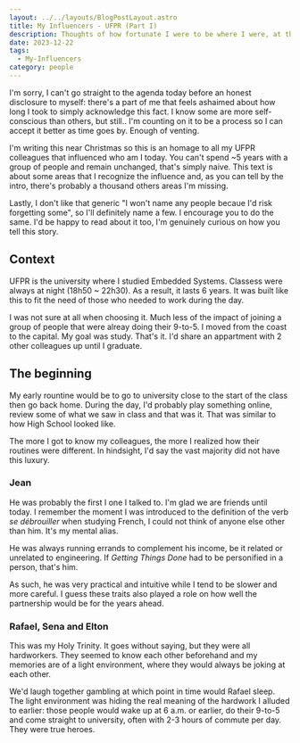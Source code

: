 ```yaml
---
layout: ../../layouts/BlogPostLayout.astro
title: My Influencers - UFPR (Part I)
description: Thoughts of how fortunate I were to be where I were, at the time I were 
date: 2023-12-22
tags: 
  - My-Influencers
category: people
---
```


I'm sorry, I can't go straight to the agenda today before an honest disclosure to myself: there's a part of me that feels ashaimed about how long I took to simply acknowledge this fact. I know some are more self-conscious than others, but still.. I'm counting on it to be a process so I can accept it better as time goes by. Enough of venting.

I'm writing this near Christmas so this is an homage to all my UFPR colleagues that influenced who am I today. You can't spend ~5 years with a group of people and remain unchanged, that's simply naive. This text is about some areas that I recognize the influence and, as you can tell by the intro, there's probably a thousand others areas I'm missing. 

Lastly, I don't like that generic "I won't name any people becaue I'd risk forgetting some", so I'll definitely name a few. I encourage you to do the same. I'd be happy to read about it too, I'm genuinely curious on how you tell this story.

## Context
UFPR is the university where I studied Embedded Systems. Classess were always at night (18h50 ~ 22h30). As a result, it lasts 6 years. It was built like this to fit the need of those who needed to work during the day.

I was not sure at all when choosing it. Much less of the impact of joining a group of people that were alreay doing their 9-to-5. I moved from the coast to the capital. My goal was study. That's it. I'd share an appartment with 2 other colleagues up until I graduate.

## The beginning
My early rountine would be to go to university close to the start of the class then go back home. During the day, I'd probably play something online, review some of what we saw in class and that was it. That was similar to how High School looked like.

The more I got to know my colleagues, the more I realized how their routines were different. In hindsight, I'd say the vast majority did not have this luxury. 

### Jean
He was probably the first I one I talked to. I'm glad we are friends until today. I remember the moment I was introduced to the definition of the verb *se débrouiller* when studying French, I could not think of anyone else other than him. It's my mental alias.

He was always running errands to complement his income, be it related or unrelated to engineering. If *Getting Things Done* had to be personified in a person, that's him.

As such, he was very practical and intuitive while I tend to be slower and more careful. I guess these traits also played a role on how well the partnership would be for the years ahead.


### Rafael, Sena and Elton
This was my Holy Trinity. It goes without saying, but they were all hardworkers. They seemed to know each other beforehand and my memories are of a light environment, where they would always be joking at each other.

We'd laugh together gambling at which point in time would Rafael sleep. The light environment was hiding the real meaning of the hardwork I alluded to earlier: those people would wake up at 6 a.m. or earlier, do their 9-to-5 and come straight to university, often with 2-3 hours of commute per day. They were true heroes.
